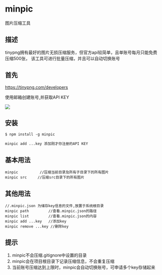 # minpic

图片压缩工具

## 描述

tinypng拥有最好的图片无损压缩服务，但官方api较简单，且单账号每月只能免费压缩500张， 该工具可进行批量压缩，并且可以自动切换账号

## 首先

<https://tinypng.com/developers>

使用邮箱创建账号,并获取API KEY

![](https://raw.githubusercontent.com/BraisedCakes/minpic/master/img/QQ20170717-115649@2x.png)

## 安装

```
$ npm install -g minpic

minpic add ...key 添加刚才你注册的API KEY
```

## 基本用法

```
minpic          //压缩当前目录及所有子目录下的所有图片
minpic src     //压缩src目录下的所有图片
```

## 其他用法

```
//.minpic.json 为储存key信息的文件,放置于系统根目录
minpic path         //查看.minpic.json的路径
minpic list         //查看.minpic.json的内容
minpic add ...key   //添加key
minpic remove ...key //删除key
```

## 提示

1. minpic不会压缩.gitignore中设置的目录
2. minpic会在项目根目录下记录压缩信息，不会重复压缩
3. 当前账号压缩达到上限时，minpic会自动切换账号，可申请多个key存储起来
